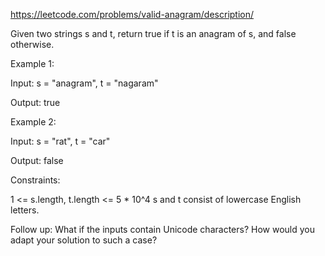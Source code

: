 https://leetcode.com/problems/valid-anagram/description/

Given two strings s and t, return true if t is an anagram of s, and false otherwise.

 

Example 1:

Input: s = "anagram", t = "nagaram"

Output: true

Example 2:

Input: s = "rat", t = "car"

Output: false

 

Constraints:

1 <= s.length, t.length <= 5 * 10^4
s and t consist of lowercase English letters.
 

Follow up: What if the inputs contain Unicode characters? How would you adapt your solution to such a case?